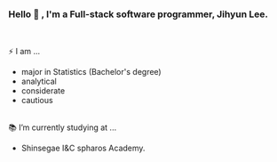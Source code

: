 ### Hello 👋 , I'm  a Full-stack software programmer, Jihyun Lee. 
<br>

⚡ I am ...
- major in Statistics (Bachelor's degree)
- analytical
- considerate
- cautious
<br><br>

📚 I’m currently studying at ...
- Shinsegae I&C spharos Academy.

<!--
**ImaginCreature/ImaginCreature** is a ✨ _special_ ✨ repository because its `README.md` (this file) appears on your GitHub profile.

Here are some ideas to get you started:

- 🔭 I’m currently working on ...
- 🌱 I’m currently learning ...
- 👯 I’m looking to collaborate on ...
- 🤔 I’m looking for help with ...
- 💬 Ask me about ...
- 📫 How to reach me: ...
- 😄 Pronouns: ...
- ⚡ Fun fact: ...
-->
